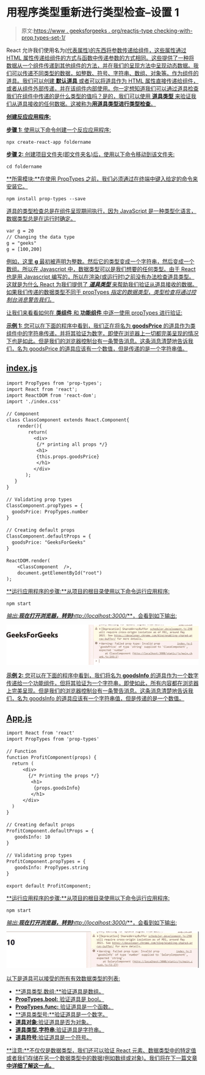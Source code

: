 # 用程序类型重新进行类型检查–设置 1

> 原文:[https://www . geeksforgeeks . org/reactjs-type checking-with-prop types-set-1/](https://www.geeksforgeeks.org/reactjs-typechecking-with-proptypes-set-1/)

React 允许我们使用名为[](https://www.geeksforgeeks.org/reactjs-props-set-1/)<u>(代表属性)的东西将参数传递给组件，这些属性通过 HTML 属性传递给组件的方式与函数中传递参数的方式相同。这些提供了一种将数据从一个组件传递到其他组件的方法，并在我们的呈现方法中呈现动态数据。我们可以传递不同类型的数据，如整数、符号、字符串、数组、对象等。作为组件的道具。我们可以创建 [**<u>默认道具</u>**](https://www.geeksforgeeks.org/reactjs-props-set-2/) 或者可以将道具作为 HTML 属性直接传递给组件，或者从组件外部传递，并在该组件内部使用。你一定想知道我们可以通过道具检查我们在组件中传递的是什么类型的值吗？是的，我们可以使用 [**<u>道具类型</u>**](https://www.geeksforgeeks.org/reactjs-proptypes/) 来验证我们从道具接收的任何数据。这被称为**用道具类型进行类型检查**。</u>

<u>**创建反应应用程序:**</u>

<u>**步骤 1:** 使用以下命令创建一个反应应用程序:</u>

```
npx create-react-app foldername
```

<u>**步骤 2:** 创建项目文件夹(即文件夹名)后，使用以下命令移动到该文件夹:</u>

```
cd foldername
```

<u>**所需模块:**在使用 PropTypes 之前，我们必须通过在终端中键入给定的命令来安装它。</u>

```
npm install prop-types --save
```

<u>道具的类型检查总是在组件呈现期间执行，因为 JavaScript 是一种类型化语言，数据类型总是在运行时确定。</u>

```
var g = 20
// Changing the data type
g = "geeks"
g = [100,200]
```

<u>例如，这里 **g** 最初被声明为整数。然后它的类型变成一个字符串，然后变成一个数组。所以在 Javascript 中，数据类型可以是我们想要的任何类型。由于 React 也是用 Javascript 编写的，所以在渲染(或运行时)之前没有办法检查道具类型。这就是为什么 React 为我们提供了 ***道具类型*** 来帮助我们验证从道具接收的数据。如果我们传递的数据类型不同于 propTypes *指定的数据类型，类型检查将通过控制台消息警告我们。*</u>

<u>让我们来看看如何在 [**<u>类组件</u>**](https://www.geeksforgeeks.org/reactjs-class-based-components/) 和 [**<u>功能组件</u>**](https://www.geeksforgeeks.org/reactjs-functional-components/) 中逐一使用 propTypes 进行验证:</u>

<u>**示例 1:** 您可以在下面的程序中看到，我们正在将名为 **goodsPrice** 的道具作为类组件中的字符串传递，并将其验证为数字，即使在浏览器上一切都完美呈现的情况下也是如此。但是我们的浏览器控制台有一条警告消息。这条消息清楚地告诉我们，名为 goodsPrice 的道具应该有一个数值，但是传递的是一个字符串值。</u>

## <u>index.js</u>

```
import PropTypes from 'prop-types';
import React from 'react';
import ReactDOM from 'react-dom';
import './index.css'

// Component
class ClassComponent extends React.Component{
    render(){
        return(
          <div>
           {/* printing all props */}
           <h1>
           {this.props.goodsPrice}
           </h1>
          </div> 
       );
   }
}

// Validating prop types
ClassComponent.propTypes = {
  goodsPrice: PropTypes.number
}

// Creating default props
ClassComponent.defaultProps = {
  goodsPrice: "GeeksForGeeks"
}

ReactDOM.render(
    <ClassComponent  />, 
    document.getElementById("root")
);
```

<u>**运行应用程序的步骤:**从项目的根目录使用以下命令运行应用程序:</u>

```
npm start
```

<u>**输出:**现在打开浏览器，转到***http://localhost:3000/***，会看到如下输出:</u>

<u>![](img/9ed36402f2d78996f509d468a7e5516c.png)</u>

<u>**示例 2:** 您可以在下面的程序中看到，我们将名为 **goodsInfo** 的道具作为一个数字传递给一个功能组件，但将其验证为一个字符串，即使如此，所有内容都在浏览器上完美呈现。但是我们的浏览器控制台有一条警告消息。这条消息清楚地告诉我们，名为 goodsInfo 的道具应该有一个字符串值，但是传递的是一个数值。</u>

## <u>App.js</u>

```
import React from 'react'
import PropTypes from 'prop-types'

// Function
function ProfitComponent(props) {
  return (
      <div>
        {/* Printing the props */}
         <h1>
          {props.goodsInfo}
         </h1>  
      </div>
  )
}

// Creating default props
ProfitComponent.defaultProps = {
   goodsInfo: 10
}

// Validating prop types
ProfitComponent.propTypes = {
   goodsInfo: PropTypes.string
}

export default ProfitComponent;
```

<u>**运行应用程序的步骤:**从项目的根目录使用以下命令运行应用程序:</u>

```
npm start
```

<u>**输出:**现在打开浏览器，转到***http://localhost:3000/***，会看到如下输出:</u>

<u>![](img/e297c9a8c7ff9652665475114589d27a.png)</u>

<u>以下是道具可以接受的所有有效数据类型的列表:</u>

*   <u>**道具类型.数组:**验证道具是数组。</u>
*   <u>**PropTypes.bool:** 验证道具是 bool。</u>
*   <u>**PropTypes.func:** 验证道具是一个函数。</u>
*   <u>**道具类型号:**验证道具是一个数字。</u>
*   <u>**道具对象**:验证道具是否为对象。</u>
*   <u>**道具类型.字符串**:验证道具是字符串。</u>
*   <u>**道具符号**:验证道具是一个符号。</u>

<u>**注意:**不仅仅是数据类型，我们还可以验证 React 元素、数据类型中的特定值或者我们存储在另一个数据类型中的数据(例如数组或对象)。我们将在下一篇文章 [**<u>中详细了解这一点。</u>**](https://www.geeksforgeeks.org/reactjs-typechecking-with-proptypes-set-2/)</u>